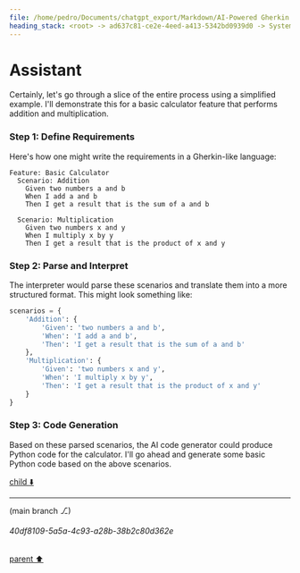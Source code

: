 ```yaml
---
file: /home/pedro/Documents/chatgpt_export/Markdown/AI-Powered Gherkin Code Generation.md
heading_stack: <root> -> ad637c81-ce2e-4eed-a413-5342bd0939d0 -> System -> 79f1e67d-d1e4-49bc-b57d-ff497c221f8e -> System -> aaa27da6-165f-43a9-bc65-814748f78b95 -> User -> 2d7ccacf-fe33-4431-a8a7-9b74c1c1f217 -> Assistant -> Components -> Workflow -> Example Scenario -> Technical Challenges -> aaa26bc8-e19b-4910-87cb-286b42817371 -> User -> 94853701-ace1-4bdc-b5d5-bf7f851f1e16 -> Assistant
---
```

# Assistant

Certainly, let's go through a slice of the entire process using a simplified example. I'll demonstrate this for a basic calculator feature that performs addition and multiplication.

### Step 1: Define Requirements

Here's how one might write the requirements in a Gherkin-like language:

```gherkin
Feature: Basic Calculator
  Scenario: Addition
    Given two numbers a and b
    When I add a and b
    Then I get a result that is the sum of a and b

  Scenario: Multiplication
    Given two numbers x and y
    When I multiply x by y
    Then I get a result that is the product of x and y
```

### Step 2: Parse and Interpret

The interpreter would parse these scenarios and translate them into a more structured format. This might look something like:

```python
scenarios = {
    'Addition': {
        'Given': 'two numbers a and b',
        'When': 'I add a and b',
        'Then': 'I get a result that is the sum of a and b'
    },
    'Multiplication': {
        'Given': 'two numbers x and y',
        'When': 'I multiply x by y',
        'Then': 'I get a result that is the product of x and y'
    }
}
```

### Step 3: Code Generation

Based on these parsed scenarios, the AI code generator could produce Python code for the calculator. I'll go ahead and generate some basic Python code based on the above scenarios.

[child ⬇️](#40df8109-5a5a-4c93-a28b-38b2c80d362e)

---

(main branch ⎇)
###### 40df8109-5a5a-4c93-a28b-38b2c80d362e
[parent ⬆️](#94853701-ace1-4bdc-b5d5-bf7f851f1e16)
